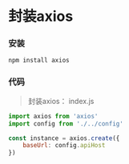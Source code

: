 # 封装axios

### 安装

`npm install axios`

### 代码

> 封装axios： index.js

```js
import axios from 'axios'
import config from './../config'

const instance = axios.create({
    baseUrl: config.apiHost
})
```